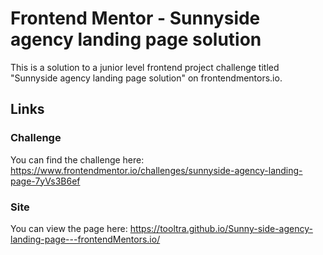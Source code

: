 # Frontend Mentor - Sunnyside agency landing page solution
This is a solution to a junior level frontend project challenge titled "Sunnyside agency landing page solution" on frontendmentors.io.

## Links

### Challenge
You can find the challenge here: https://www.frontendmentor.io/challenges/sunnyside-agency-landing-page-7yVs3B6ef

### Site
You can view the page here: https://tooltra.github.io/Sunny-side-agency-landing-page---frontendMentors.io/
